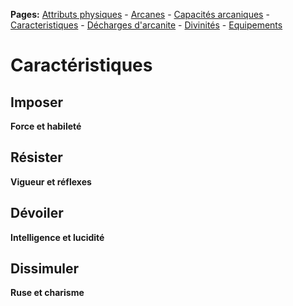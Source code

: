 **Pages:**
[Attributs physiques](../book/attributs.md) -
[Arcanes](../book/arcanes.md) -
[Capacités arcaniques](../book/capacités.md) -
[Caracteristiques](../book/caractéristiques.md) -
[Décharges d'arcanite](../book/décharges.md) -
[Divinités](../book/divinités.md) -
[Equipements](../book/équipements.md)
# Caractéristiques
## Imposer

**Force et habileté**

## Résister

**Vigueur et réflexes**

## Dévoiler

**Intelligence et lucidité**

## Dissimuler

**Ruse et charisme**

